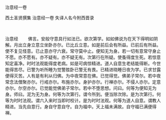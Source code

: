 治意经一卷


西土圣贤撰集
治意经一卷
失译人名今附西晋录


　　

治意经
　　佛言。安般守意具行如法已。欲次第学。如如佛说为在天下得明如阴解。月出立身立意立坐卧亦尔。已比丘立意。如是前后会有所益。已前后有所益。使不复见怪意。已止意亦守六衰。常守莫中止。便知无为身。若一切有意常守身止不愿。亦不愿有。亦不疑有。亦不疑无有。次第行在所疑。使蚤得度生死。若惊意知定喜净。时时法观能得度老病。如是可病惊精进。道人自意生老结能得断。今世能得苦尽。已警为听所睡为觉警胜卧已警无有畏。已精进晓睡日夜为学。已求甘露便得灭苦。人有是有利从归佛。为中夜常意在佛。已觉得觉。佛弟子常尔。若中夜常念法僧聚亦尔。行戒亦尔。布施亦尔。身护亦尔。行禅亦尔。不侵人亦尔。定意亦尔。尔空亦尔。已觉能觉佛弟子常尔。若中不堕思想。问曰。何等为便知无为身。师曰。泥为无为身。何等为次第行。谓今所到。便当除次除。是为次第行。何等为时时法观。谓六入来时当即时校计。是为时时法观。何等为道人自意。谓教人精进。当先自意行。身自守意自守。自为福中。天上福未满故。自守福已满便得禅。

